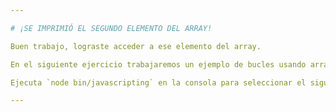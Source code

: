 ```yaml
---

# ¡SE IMPRIMIÓ EL SEGUNDO ELEMENTO DEL ARRAY!

Buen trabajo, lograste acceder a ese elemento del array.

En el siguiente ejercicio trabajaremos un ejemplo de bucles usando arrays.

Ejecuta `node bin/javascripting` en la consola para seleccionar el siguiente ejercicio.

---
```

